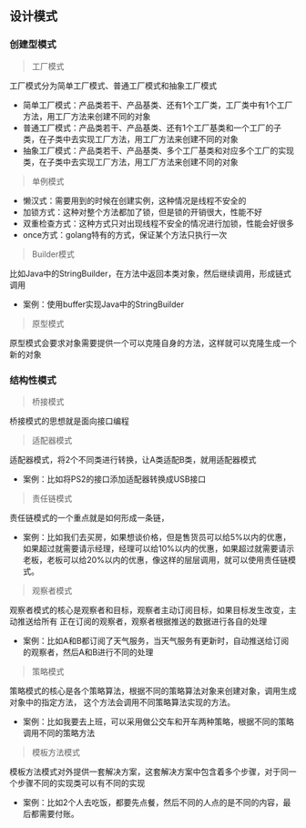 ## 设计模式

### 创建型模式

> 工厂模式

工厂模式分为简单工厂模式、普通工厂模式和抽象工厂模式
- 简单工厂模式：产品类若干、产品基类、还有1个工厂类，工厂类中有1个工厂方法，用工厂方法来创建不同的对象
- 普通工厂模式：产品类若干、产品基类、还有1个工厂基类和一个工厂的子类，在子类中去实现工厂方法，用工厂方法来创建不同的对象
- 抽象工厂模式：产品类若干、产品基类、多个工厂基类和对应多个工厂的实现类，在子类中去实现工厂方法，用工厂方法来创建不同的对象

> 单例模式

- 懒汉式：需要用到的时候在创建实例，这种情况是线程不安全的
- 加锁方式：这种对整个方法都加了锁，但是锁的开销很大，性能不好
- 双重检查方式：这种方式只对出现线程不安全的情况进行加锁，性能会好很多
- once方式：golang特有的方式，保证某个方法只执行一次

> Builder模式

比如Java中的StringBuilder，在方法中返回本类对象，然后继续调用，形成链式调用

- 案例：使用buffer实现Java中的StringBuilder

> 原型模式

原型模式会要求对象需要提供一个可以克隆自身的方法，这样就可以克隆生成一个新的对象

### 结构性模式

> 桥接模式

桥接模式的思想就是面向接口编程

> 适配器模式

适配器模式，将2个不同类进行转换，让A类适配B类，就用适配器模式
- 案例：比如将PS2的接口添加适配器转换成USB接口

> 责任链模式

责任链模式的一个重点就是如何形成一条链，
 - 案例：比如我们去买房，如果想谈价格，但是售货员可以给5%以内的优惠，如果超过就需要请示经理，经理可以给10%以内的优惠，如果超过就需要请示老板，老板可以给20%以内的优惠，像这样的层层调用，就可以使用责任链模式。

> 观察者模式

观察者模式的核心是观察者和目标，观察者主动订阅目标，如果目标发生改变，主动推送给所有
正在订阅的观察者，观察者根据推送的数据进行各自的处理
- 案例：比如A和B都订阅了天气服务，当天气服务有更新时，自动推送给订阅的观察者，然后A和B进行不同的处理

> 策略模式

策略模式的核心是各个策略算法，根据不同的策略算法对象来创建对象，调用生成对象中的指定方法，
这个方法会调用不同策略算法实现的方法。
- 案例：比如我要去上班，可以采用做公交车和开车两种策略，根据不同的策略调用不同的策略方法

> 模板方法模式

模板方法模式对外提供一套解决方案，这套解决方案中包含着多个步骤，对于同一个步骤不同的实现类可以有不同的实现
- 案例：比如2个人去吃饭，都要先点餐，然后不同的人点的是不同的内容，最后都需要付账。

